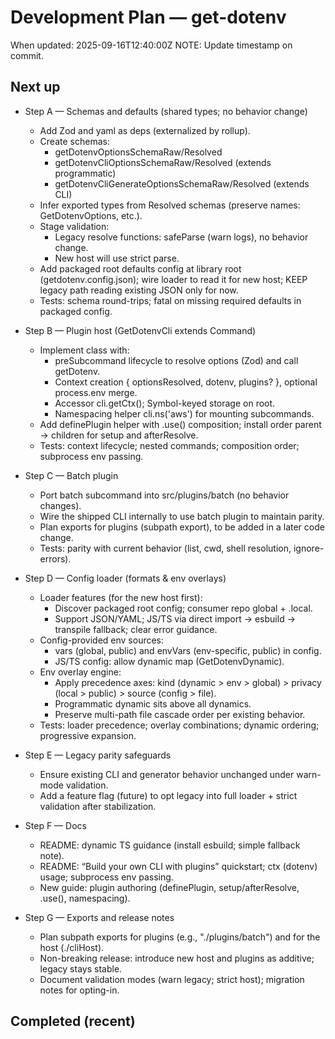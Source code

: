 # Development Plan — get-dotenv

When updated: 2025-09-16T12:40:00Z
NOTE: Update timestamp on commit.

## Next up

- Step A — Schemas and defaults (shared types; no behavior change)
  - Add Zod and yaml as deps (externalized by rollup).
  - Create schemas:
    - getDotenvOptionsSchemaRaw/Resolved
    - getDotenvCliOptionsSchemaRaw/Resolved (extends programmatic)
    - getDotenvCliGenerateOptionsSchemaRaw/Resolved (extends CLI)
  - Infer exported types from Resolved schemas (preserve names: GetDotenvOptions, etc.).
  - Stage validation:
    - Legacy resolve functions: safeParse (warn logs), no behavior change.
    - New host will use strict parse.
  - Add packaged root defaults config at library root (getdotenv.config.json); wire loader to read it for new host; KEEP legacy path reading existing JSON only for now.
  - Tests: schema round-trips; fatal on missing required defaults in packaged config.

- Step B — Plugin host (GetDotenvCli extends Command)
  - Implement class with:
    - preSubcommand lifecycle to resolve options (Zod) and call getDotenv.
    - Context creation { optionsResolved, dotenv, plugins? }, optional process.env merge.
    - Accessor cli.getCtx(); Symbol-keyed storage on root.
    - Namespacing helper cli.ns('aws') for mounting subcommands.
  - Add definePlugin helper with .use() composition; install order parent → children for setup and afterResolve.
  - Tests: context lifecycle; nested commands; composition order; subprocess env passing.

- Step C — Batch plugin
  - Port batch subcommand into src/plugins/batch (no behavior changes).
  - Wire the shipped CLI internally to use batch plugin to maintain parity.
  - Plan exports for plugins (subpath export), to be added in a later code change.
  - Tests: parity with current behavior (list, cwd, shell resolution, ignore-errors).

- Step D — Config loader (formats & env overlays)
  - Loader features (for the new host first):
    - Discover packaged root config; consumer repo global + .local.
    - Support JSON/YAML; JS/TS via direct import → esbuild → transpile fallback; clear error guidance.
  - Config-provided env sources:
    - vars (global, public) and envVars (env-specific, public) in config.
    - JS/TS config: allow dynamic map (GetDotenvDynamic).
  - Env overlay engine:
    - Apply precedence axes: kind (dynamic > env > global) > privacy (local > public) > source (config > file).
    - Programmatic dynamic sits above all dynamics.
    - Preserve multi-path file cascade order per existing behavior.
  - Tests: loader precedence; overlay combinations; dynamic ordering; progressive expansion.

- Step E — Legacy parity safeguards
  - Ensure existing CLI and generator behavior unchanged under warn-mode validation.
  - Add a feature flag (future) to opt legacy into full loader + strict validation after stabilization.

- Step F — Docs
  - README: dynamic TS guidance (install esbuild; simple fallback note).
  - README: “Build your own CLI with plugins” quickstart; ctx (dotenv) usage; subprocess env passing.
  - New guide: plugin authoring (definePlugin, setup/afterResolve, .use(), namespacing).

- Step G — Exports and release notes
  - Plan subpath exports for plugins (e.g., "./plugins/batch") and for the host (./cliHost).
  - Non-breaking release: introduce new host and plugins as additive; legacy stays stable.
  - Document validation modes (warn legacy; strict host); migration notes for opting-in.

## Completed (recent)

